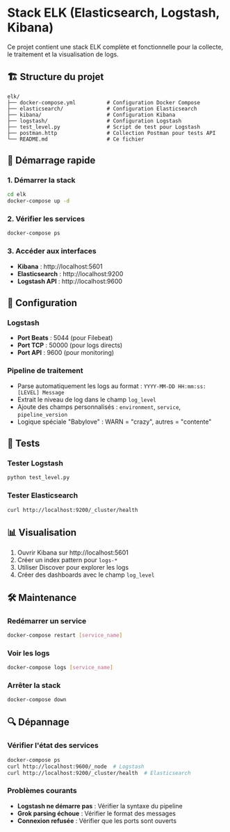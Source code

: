 # Stack ELK (Elasticsearch, Logstash, Kibana)

Ce projet contient une stack ELK complète et fonctionnelle pour la collecte, le traitement et la visualisation de logs.

## 🏗️ Structure du projet

```
elk/
├── docker-compose.yml          # Configuration Docker Compose
├── elasticsearch/              # Configuration Elasticsearch
├── kibana/                     # Configuration Kibana
├── logstash/                   # Configuration Logstash
├── test_level.py               # Script de test pour Logstash
├── postman.http                # Collection Postman pour tests API
└── README.md                   # Ce fichier
```

## 🚀 Démarrage rapide

### 1. Démarrer la stack
```bash
cd elk
docker-compose up -d
```

### 2. Vérifier les services
```bash
docker-compose ps
```

### 3. Accéder aux interfaces
- **Kibana** : http://localhost:5601
- **Elasticsearch** : http://localhost:9200
- **Logstash API** : http://localhost:9600

## 🔧 Configuration

### Logstash
- **Port Beats** : 5044 (pour Filebeat)
- **Port TCP** : 50000 (pour logs directs)
- **Port API** : 9600 (pour monitoring)

### Pipeline de traitement
- Parse automatiquement les logs au format : `YYYY-MM-DD HH:mm:ss: [LEVEL] Message`
- Extrait le niveau de log dans le champ `log_level`
- Ajoute des champs personnalisés : `environment`, `service`, `pipeline_version`
- Logique spéciale "Babylove" : WARN = "crazy", autres = "contente"

## 🧪 Tests

### Tester Logstash
```bash
python test_level.py
```

### Tester Elasticsearch
```bash
curl http://localhost:9200/_cluster/health
```

## 📊 Visualisation

1. Ouvrir Kibana sur http://localhost:5601
2. Créer un index pattern pour `logs-*`
3. Utiliser Discover pour explorer les logs
4. Créer des dashboards avec le champ `log_level`

## 🛠️ Maintenance

### Redémarrer un service
```bash
docker-compose restart [service_name]
```

### Voir les logs
```bash
docker-compose logs [service_name]
```

### Arrêter la stack
```bash
docker-compose down
```

## 🔍 Dépannage

### Vérifier l'état des services
```bash
docker-compose ps
curl http://localhost:9600/_node  # Logstash
curl http://localhost:9200/_cluster/health  # Elasticsearch
```

### Problèmes courants
- **Logstash ne démarre pas** : Vérifier la syntaxe du pipeline
- **Grok parsing échoue** : Vérifier le format des messages
- **Connexion refusée** : Vérifier que les ports sont ouverts 